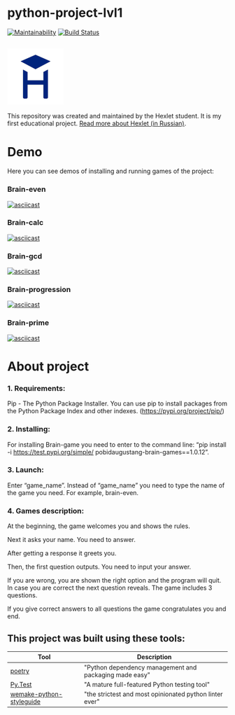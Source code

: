 # python-project-lvl1

[![Maintainability](https://api.codeclimate.com/v1/badges/4b38f9330652f0c66506/maintainability)](https://codeclimate.com/github/PoBidauGustang/python-project-lvl1/maintainability)
[![Build Status](https://travis-ci.com/PoBidauGustang/python-project-lvl1.svg?branch=master)](https://travis-ci.com/PoBidauGustang/python-project-lvl1)

##
[![Hexlet Ltd. logo](https://raw.githubusercontent.com/Hexlet/hexletguides.github.io/master/images/hexlet_logo128.png)](https://ru.hexlet.io/pages/about?utm_source=github&utm_medium=link&utm_campaign=python-package)

This repository was created and maintained by the Hexlet student. It is my first educational project. [Read more about Hexlet (in Russian)](https://ru.hexlet.io/pages/about?utm_source=github&utm_medium=link&utm_campaign=python-package).

# Demo
Here you can see demos of installing and running games of the project:
### Brain-even
[![asciicast](https://asciinema.org/a/luChuE49hzXGWPvA97myfHN2s.svg)](https://asciinema.org/a/luChuE49hzXGWPvA97myfHN2s)

### Brain-calc
[![asciicast](https://asciinema.org/a/jyGwgAkFzQAfohKX9EfYkg7dd.svg)](https://asciinema.org/a/jyGwgAkFzQAfohKX9EfYkg7dd)

### Brain-gcd
[![asciicast](https://asciinema.org/a/wjjqe77rWtlRPZrHlmyIrdxqo.svg)](https://asciinema.org/a/wjjqe77rWtlRPZrHlmyIrdxqo)

### Brain-progression
[![asciicast](https://asciinema.org/a/xnvh26biUALGpeeWtA9Vj94e6.svg)](https://asciinema.org/a/xnvh26biUALGpeeWtA9Vj94e6)

### Brain-prime
[![asciicast](https://asciinema.org/a/tfZ5OgxE0RsvU4qtmobWOkBhV.svg)](https://asciinema.org/a/tfZ5OgxE0RsvU4qtmobWOkBhV)

# About project

### 1. Requirements:
Pip - The Python Package Installer. You can use pip to install packages from the Python Package Index and other indexes. (https://pypi.org/project/pip/)

### 2. Installing:
For installing Brain-game you need to enter to the command line: “pip install -i https://test.pypi.org/simple/ pobidaugustang-brain-games==1.0.12”.

### 3. Launch:
Enter “game_name”. Instead of “game_name” you need to type the name of the game you need. For example, brain-even.

### 4. Games description:
At the beginning, the game welcomes you and shows the rules.

Next it asks your name. You need to answer.

After getting a response it greets you.

Then, the first question outputs. You need to input your answer.

If you are wrong, you are shown the right option and the program will quit. In case you are correct the next question reveals. The game includes 3 questions.

If you give correct answers to all questions the game congratulates you and end.

## This project was built using these tools:

| Tool                                                                        | Description                                             |
|-----------------------------------------------------------------------------|---------------------------------------------------------|
| [poetry](https://poetry.eustace.io/)                                        | "Python dependency management and packaging made easy"  |
| [Py.Test](https://pytest.org)                                               | "A mature full-featured Python testing tool"            |
| [wemake-python-styleguide](https://wemake-python-stylegui.de)               | "the strictest and most opinionated python linter ever" |
